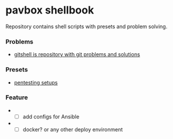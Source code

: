 # pavbox shellbook

Repository contains shell scripts with presets and problem solving.

### Problems

- [gitshell is repository with git problems and solutions](/gitshell)

### Presets

- [pentesting setups](/pentest)

### Feature

- - [ ] add configs for Ansible
- - [ ] docker? or any other deploy environment
